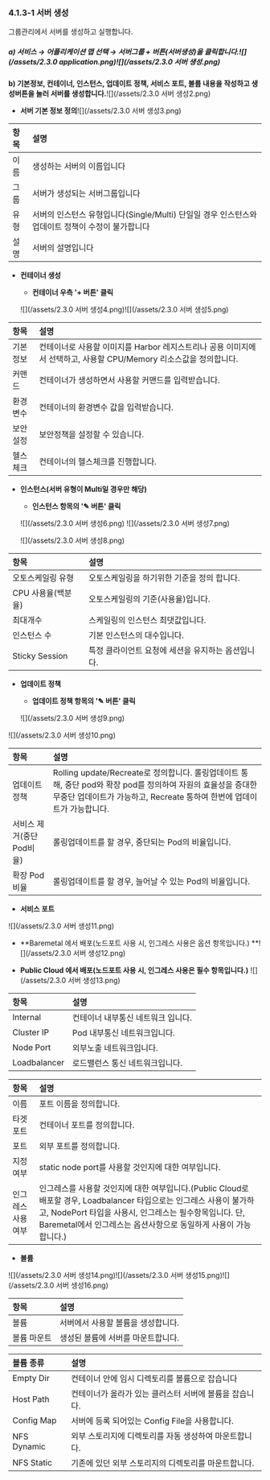 ### 4.1.3-1 서버 생성

그룹관리에서 서버를 생성하고 실행합니다.

##### a\)    서비스 → 어플리케이션 맵 선택 → 서버그룹 + 버튼\(서버생성\)을 클릭합니다.![](/assets/2.3.0 application.png)![](/assets/2.3.0 서버 생성.png)

**b\) 기본정보, 컨테이너, 인스턴스, 업데이트 정책, 서비스 포트, 볼륨 내용을 작성하고 생성버튼을 눌러 서버를 생성합니다.**![](/assets/2.3.0 서버 생성2.png)

* **서버 기본 정보 정의**![](/assets/2.3.0 서버 생성3.png)

| **항목** | **설명** |
| :--- | :--- |
| 이름 | 생성하는 서버의 이름입니다 |
| 그룹 | 서버가 생성되는 서버그룹입니다 |
| 유형 | 서버의 인스턴스 유형입니다\(Single/Multi\) 단일일 경우 인스턴스와 업데이트 정책이 수정이 불가합니다 |
| 설명 | 서버의 설명입니다 |

* **컨테이너 생성**

  * **컨테이너 우측 '+ 버튼' 클릭**

  ![](/assets/2.3.0 서버 생성4.png)![](/assets/2.3.0 서버 생성5.png)

| **항목** | **설명** |
| :--- | :--- |
| 기본 정보 | 컨테이너로 사용할 이미지를 Harbor 레지스트리나 공용 이미지에서 선택하고, 사용할 CPU/Memory 리소스값을 정의합니다. |
| 커맨드 | 컨테이너가 생성하면서 사용할 커맨드를 입력받습니다. |
| 환경 변수 | 컨테이너의 환경변수 값을 입력받습니다. |
| 보안 설정 | 보안정책을 설정할 수 있습니다. |
| 헬스 체크 | 컨테이너의 헬스체크를 진행합니다. |

* **인스턴스\(서버 유형이 Multi일 경우만 해당\)**

  * **인스턴스 항목의 '✎ 버튼' 클릭**

  ![](/assets/2.3.0 서버 생성6.png)
  ![](/assets/2.3.0 서버 생성7.png)

  ![](/assets/2.3.0 서버 생성8.png)

| **항목** | **설명** |
| :--- | :--- |
| 오토스케일링 유형 | 오토스케일링을 하기위한 기준을 정의 합니다. |
| CPU 사용율\(백분율\) | 오토스케일링의 기준\(사용율\)입니다. |
| 최대개수 | 스케일링의 인스턴스 최댓값입니다. |
| 인스턴스 수 | 기본 인스턴스의 대수입니다. |
| Sticky Session | 특정 클라이언트 요청에 세션을 유지하는 옵션입니다. |

* **업데이트 정책**

  * **업데이트 정책 항목의 '✎ 버튼' 클릭**

  ![](/assets/2.3.0 서버 생성9.png)

![](/assets/2.3.0 서버 생성10.png)

| **항목** | **설명** |
| :--- | :--- |
| 업데이트 정책 | Rolling update/Recreate로 정의합니다. 롤링업데이트 통해, 중단 pod와 확장 pod를 정의하여 자원의 효율성을 증대한 무중단 업데이트가 가능하고, Recreate 통하여 한번에 업데이트가 가능합니다. |
| 서비스 제거\(중단Pod비율\) | 롤링업데이트를 할 경우, 중단되는 Pod의 비율입니다. |
| 확장 Pod비율 | 롤링업데이트를 할 경우, 늘어날 수 있는 Pod의 비율입니다. |

* **서비스 포트**

![](/assets/2.3.0 서버 생성11.png)

* **Baremetal 에서 배포\(노드포트 사용 시, 인그레스 사용은 옵션 항목입니다.\)  **![](/assets/2.3.0 서버 생성12.png)

* **Public Cloud 에서 배포\(노드포트 사용 시, 인그레스 사용은 필수 항목입니다.\)** ![](/assets/2.3.0 서버 생성13.png)

| **항목** | **설명** |
| :--- | :--- |
| Internal | 컨테이너 내부통신 네트워크 입니다. |
| Cluster IP | Pod 내부통신 네트워크입니다. |
| Node Port | 외부노출 네트워크입니다. |
| Loadbalancer | 로드밸런스 통신 네트워크입니다. |

| 항목 | 설명 |
| :--- | :--- |
| 이름 | 포트 이름을 정의합니다. |
| 타겟 포트 | 컨테이너 포트를 정의합니다. |
| 포트 | 외부 포트를 정의합니다. |
| 지정 여부 | static node port를 사용할 것인지에 대한 여부입니다. |
| 인그레스 사용 여부 | 인그레스를 사용할 것인지에 대한 여부입니다.\(Public Cloud로 배포할 경우, Loadbalancer 타입으로는 인그레스 사용이 불가하고, NodePort 타입을 사용시, 인그레스는 필수항목입니다. 단, Baremetal에서 인그레스는 옵션사항으로 동일하게 사용이 가능합니다.\) |

* **볼륨**

![](/assets/2.3.0 서버 생성14.png)![](/assets/2.3.0 서버 생성15.png)![](/assets/2.3.0 서버 생성16.png)

| **항목** | 설명 |
| :--- | :--- |
| 볼륨 | 서버에서 사용할 볼륨을 생성합니다. |
| 볼륨 마운트 | 생성된 볼륨에 서버를 마운트합니다. |

| **볼륨 종류** | **설명** |
| :--- | :--- |
| Empty Dir | 컨테이너 안에 임시 디렉토리를 볼륨으로 잡습니다 |
| Host Path | 컨테이너가 올라가 있는 클러스터 서버에 볼륨을 잡습니다. |
| Config Map | 서버에 등록 되어있는 Config File을 사용합니다. |
| NFS Dynamic | 외부 스토리지에 디렉토리를 자동 생성하여 마운트합니다. |
| NFS Static | 기존에 있던 외부 스토리지의 디렉토리를 마운트합니다. |



